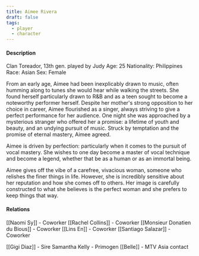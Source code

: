 ```yaml
---
title: Aimee Rivera
draft: false
tags:
  - player
  - character
---
```

#### Description
Clan Toreador, 13th gen. played by Judy
Age: 25
Nationality: Philippines
Race: Asian
Sex: Female

From an early age, Aimee had been inexplicably drawn to music, often humming along to tunes she would hear while walking the streets. She found herself particularly drawn to R&B and as a teen sought to become a noteworthy performer herself. Despite her mother's strong opposition to her choice in career, Aimee flourished as a singer, always striving to give a perfect performance for her audience. One night she was approached by a mysterious stranger who offered her a promise: a lifetime of youth and beauty, and an undying pursuit of music. Struck by temptation and the promise of eternal mastery, Aimee agreed.

Aimee is driven by perfection: particularly when it comes to the pursuit of vocal mastery. She wishes to one day become a master of vocal technique and become a legend, whether that be as a human or as an immortal being.

Aimee gives off the vibe of a carefree, vivacious woman, someone who relishes the finer things in life. However, she is incredibly sensitive about her reputation and how she comes off to others. Her image is carefully constructed to what she believes is the perfect woman and she prefers to keep things that way.

#### Relations
[[Naomi Sy]] - Coworker
[[Rachel Collins]] - Coworker
[[Monsieur Donatien du Bious]] - Coworker
[[Lins En]] - Coworker
[[Santiago Salazar]] - Coworker

[[Gigi Diaz]] - Sire
Samantha Kelly - Primogen
[[Belle]] - MTV Asia contact